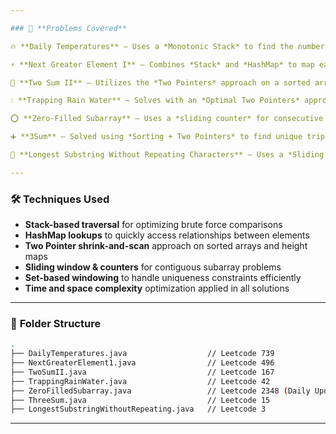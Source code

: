 ```yaml
---

### 📌 **Problems Covered**

🔥 **Daily Temperatures** – Uses a *Monotonic Stack* to find the number of days until a warmer temperature.

⚡ **Next Greater Element I** – Combines *Stack* and *HashMap* to map each element to its next greater value in a second array.

🎯 **Two Sum II** – Utilizes the *Two Pointers* approach on a sorted array to find two numbers that add up to the target.

💧 **Trapping Rain Water** – Solves with an *Optimal Two Pointers* approach to calculate total trapped water in `O(n)` time and `O(1)` space.

⭕ **Zero-Filled Subarray** – Uses a *sliding counter* for consecutive zeros to count subarrays efficiently in `O(n)` time.

➕ **3Sum** – Solved using *Sorting + Two Pointers* to find unique triplets that sum to zero in `O(n²)` time.

🔑 **Longest Substring Without Repeating Characters** – Uses a *Sliding Window + HashSet* approach to maintain a window of unique characters, achieving `O(n)` time.

---
```


### 🛠️ **Techniques Used**

* **Stack-based traversal** for optimizing brute force comparisons
* **HashMap lookups** to quickly access relationships between elements
* **Two Pointer shrink-and-scan** approach on sorted arrays and height maps
* **Sliding window & counters** for contiguous subarray problems
* **Set-based windowing** to handle uniqueness constraints efficiently
* **Time and space complexity** optimization applied in all solutions

---

### 📁 **Folder Structure**

```bash
.
├── DailyTemperatures.java                  // Leetcode 739
├── NextGreaterElement1.java                // Leetcode 496
├── TwoSumII.java                           // Leetcode 167
├── TrappingRainWater.java                  // Leetcode 42
├── ZeroFilledSubarray.java                 // Leetcode 2348 (Daily Update)
├── ThreeSum.java                           // Leetcode 15
├── LongestSubstringWithoutRepeating.java   // Leetcode 3
```

---
